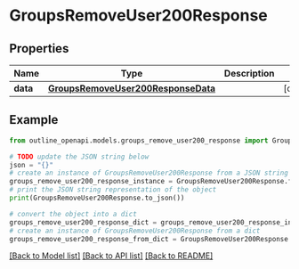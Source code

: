 # GroupsRemoveUser200Response


## Properties

Name | Type | Description | Notes
------------ | ------------- | ------------- | -------------
**data** | [**GroupsRemoveUser200ResponseData**](GroupsRemoveUser200ResponseData.md) |  | [optional] 

## Example

```python
from outline_openapi.models.groups_remove_user200_response import GroupsRemoveUser200Response

# TODO update the JSON string below
json = "{}"
# create an instance of GroupsRemoveUser200Response from a JSON string
groups_remove_user200_response_instance = GroupsRemoveUser200Response.from_json(json)
# print the JSON string representation of the object
print(GroupsRemoveUser200Response.to_json())

# convert the object into a dict
groups_remove_user200_response_dict = groups_remove_user200_response_instance.to_dict()
# create an instance of GroupsRemoveUser200Response from a dict
groups_remove_user200_response_from_dict = GroupsRemoveUser200Response.from_dict(groups_remove_user200_response_dict)
```
[[Back to Model list]](../README.md#documentation-for-models) [[Back to API list]](../README.md#documentation-for-api-endpoints) [[Back to README]](../README.md)


